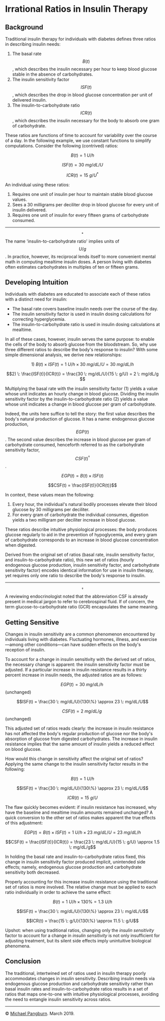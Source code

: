 # Irrational Ratios in Insulin Therapy

## Background

Traditional insulin therapy for individuals with diabetes defines three ratios in describing insulin needs:

1. The basal rate $$B(t)​$$, which describes the insulin necessary per hour to keep blood glucose stable in the absence of carbohydrates.
2. The insulin sensitivity factor $$ISF(t)​$$, which describes the drop in blood glucose concentration per unit of delivered insulin.
3. The insulin-to-carbohydrate ratio $$ICR(t)$$, which describes the insulin necessary for the body to absorb one gram of carbohydrate.

These ratios are functions of time to account for variability over the course of a day. In the following example, we use constant functions to simplify computations. Consider the following (contrived) ratios:

$$B(t) = 1 \: U/h​$$

$$ISF(t) = {30 \: mg/dL/U}​$$

$$ICR(t) = 15 \: g/U^{*}$$

An individual using these ratios:
1. Requires one unit of insulin per hour to maintain stable blood glucose values.
2. Sees a 30 milligrams per deciliter drop in blood glucose for every unit of insulin delivered.
3. Requires one unit of insulin for every fifteen grams of carbohydrate consumed.

---

$$^*$$The name 'insulin-to-carbohydrate ratio' implies units of $$U/g$$. In practice, however, its reciprocal lends itself to more convenient mental math in computing mealtime insulin doses. A person living with diabetes often estimates carbohydrates in multiples of ten or fifteen grams.

## Developing Intuition

Individuals with diabetes are educated to associate each of these ratios with a distinct need for insulin:

- The basal rate covers baseline insulin needs over the course of the day.
- The insulin sensitivity factor is used in insulin dosing calculations for correcting hyperglycemia.
- The insulin-to-carbohydrate ratio is used in insulin dosing calculations at mealtime.

In all of these cases, however, insulin serves the same purpose: to enable the cells of the body to absorb glucose from the bloodstream. So, why use three different ratios to describe the body's response to insulin? With some simple dimensional analysis, we derive new relationships:

$$1) \: B(t) \times ISF(t) = 1 \: U/h \times 30 \: mg/dL/U = 30 \: mg/dL/h​$$

$$2) \: \frac{ISF(t)}{ICR(t)} = \frac{30 \: mg/dL/U}{15 \: g/U} = 2 \: mg/dL/g​$$

Multiplying the basal rate with the insulin sensitivity factor (1) yields a value whose unit indicates an hourly change in blood glucose. Dividing the insulin sensitivity factor by the insulin-to-carbohydrate ratio (2) yields a value whose unit indicates a change in blood glucose per gram of carbohydrate.

Indeed, the units here suffice to tell the story: the first value describes the body's natural production of glucose. It has a name: endogenous glucose production, $$EGP(t)$$. The second value describes the increase in blood glucose per gram of carbohydrate consumed, henceforth referred to as the carbohydrate sensitivity factor, $$CSF(t)^†$$.

$$EGP(t) = B(t) \times ISF(t)​$$

$$CSF(t) = \frac{ISF(t)}{ICR(t)}$$

In context, these values mean the following:
1. Every hour, the individual's natural bodily processes elevate their blood glucose by 30 milligrams per deciliter.
2. For every gram of carbohydrate the individual consumes, digestion yields a two milligram per deciliter increase in blood glucose.

These ratios describe intuitive physiological processes: the body produces glucose regularly to aid in the prevention of hypoglycemia, and every gram of carbohydrate corresponds to an increase in blood glucose concentration when digested.

Derived from the original set of ratios (basal rate, insulin sensitivity factor, and insulin-to-carbohydrate ratio), this new set of ratios (hourly endogenous glucose production, insulin sensitivity factor, and carbohydrate sensitivity factor) encodes identical information for use in insulin therapy, yet requires only one ratio to describe the body's response to insulin.

---

$$^†$$A reviewing endocrinologist noted that the abbreviation CSF is already present in medical jargon to refer to cerebrospinal fluid. If of concern, the term glucose-to-carbohydrate ratio (GCR) encapsulates the same meaning.

## Getting Sensitive

Changes in insulin sensitivity are a common phenomenon encountered by individuals living with diabetes. Fluctuating hormones, illness, and exercise—among other conditions—can have sudden effects on the body's reception of insulin.

To account for a change in insulin sensitivity with the derived set of ratios, the necessary change is apparent: the insulin sensitivity factor must be adjusted. If a particular increase in insulin resistance results in a thirty percent increase in insulin needs, the adjusted ratios are as follows:

$$EGP(t) = 30 \: mg/dL/h \:$$ (unchanged)

$$ISF(t) = \frac{30 \: mg/dL/U}{130\%} \approx 23 \: mg/dL/U​$$

$$CSF(t) = 2 \: mg/dL/g \:$$ (unchanged)

This adjusted set of ratios reads clearly: the increase in insulin resistance has not affected the body's regular production of glucose nor the body's absorption of glucose from digested carbohydrates. The increase in insulin resistance implies that the same amount of insulin yields a reduced effect on blood glucose.

How would this change in sensitivity affect the original set of ratios? Applying the same change to the insulin sensitivity factor results in the following:

$$B(t) = 1 \: U/h​$$

$$ISF(t) = \frac{30 \: mg/dL/U}{130\%} \approx 23 \: mg/dL/U​$$

$$ICR(t) = 15 \: g/U​$$

The flaw quickly becomes evident: if insulin resistance has increased, why have the baseline and mealtime insulin amounts remained unchanged? A quick conversion to the other set of ratios makes apparent the true effects of this adjustment:

$$EGP(t) = B(t) \times ISF(t) = 1 \: U/h \times 23 \: mg/dL/U = 23 \: mg/dL/h$$

$$CSF(t) = \frac{ISF(t)}{ICR(t)} = \frac{23 \: mg/dL/U}{15 \: g/U} \approx 1.5 \: mg/dL/g​$$

In holding the basal rate and insulin-to-carbohydrate ratios fixed, this change in insulin sensitivity factor produced implicit, unintended side effects; namely, endogenous glucose production and carbohydrate sensitivity both decreased.

Properly accounting for this increase insulin resistance using the traditional set of ratios is more involved. The relative change must be applied to each ratio individually in order to achieve the same effect:

$$B(t) = 1 \: U/h \times 130\% = 1.3 \: U/h $$

$$ISF(t) = \frac{30 \: mg/dL/U}{130\%} \approx 23 \: mg/dL/U​$$

$$ICR(t) = \frac{15 \: g/U}{130\%} \approx 11.5 \: g/U$$

Upshot: when using traditional ratios, changing only the _insulin sensitivity_ factor to account for a change in _insulin sensitivity_ is not only insufficient for adjusting treatment, but its silent side effects imply unintuitive biological phenomena.

## Conclusion

The traditional, intertwined set of ratios used in insulin therapy poorly accommodates changes in insulin sensitivity. Describing insulin needs via endogenous glucose production and carbohydrate sensitivity rather than basal insulin rates and insulin-to-carbohydrate ratios results in a set of ratios that maps one-to-one with intuitive physiological processes, avoiding the need to entangle insulin sensitivity across ratios.

---

© [Michael Pangburn](https://twitter.com/pangburnout). March 2019.